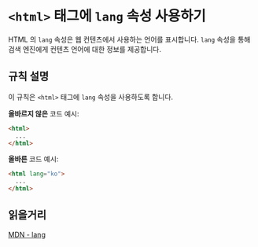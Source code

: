 # `<html>` 태그에 `lang` 속성 사용하기

HTML 의 `lang` 속성은 웹 컨텐츠에서 사용하는 언어를 표시합니다.
`lang` 속성을 통해 검색 엔진에게 컨텐츠 언어에 대한 정보를 제공합니다.

## 규칙 설명

이 규칙은 `<html>` 태그에 `lang` 속성을 사용하도록 합니다.

**올바르지 않은** 코드 예시:

```html
<html>
  ...
</html>
```

**올바른** 코드 예시:

```html
<html lang="ko">
  ...
</html>
```

## 읽을거리

[MDN - lang](https://developer.mozilla.org/ko/docs/Web/HTML/Global_attributes/lang)
